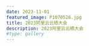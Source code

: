 ```yaml
---
date: 2023-11-01
featured_image: P1070526.jpg
title: 2023阿里云云栖大会
description: 2023阿里云云栖大会
#type: gallery
---
```

